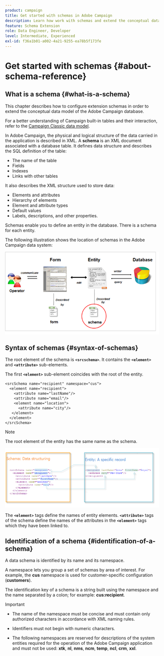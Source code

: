 ```yaml
---
product: campaign
title: Get started with schemas in Adobe Campaign
description: Learn how work with schemas and extend the conceptual data model of the Adobe Campaign database
feature: Schema Extension
role: Data Engineer, Developer
level: Intermediate, Experienced
exl-id: f36a1b01-a002-4a21-9255-ea78b5f173fe
---
```

# Get started with schemas {#about-schema-reference}

## What is a schema {#what-is-a-schema}

This chapter describes how to configure extension schemas in order to extend the conceptual data model of the Adobe Campaign database.

For a better understanding of Campaign built-in tables and their interaction, refer to the [Campaign Classic data model](about-data-model.md).

In Adobe Campaign, the physical and logical structure of the data carried in the application is described in XML. A **schema** is an XML document associated with a database table. It defines data structure and describes the SQL definition of the table:

* The name of the table
* Fields
* Indexes
* Links with other tables

It also describes the XML structure used to store data:

* Elements and attributes
* Hierarchy of elements
* Element and attribute types
* Default values
* Labels, descriptions, and other properties.

Schemas enable you to define an entity in the database. There is a schema for each entity.

The following illustration shows the location of schemas in the Adobe Campaign data system:

![](assets/reference_schema_intro.png)

## Syntax of schemas {#syntax-of-schemas}

The root element of the schema is **`<srcschema>`**. It contains the **`<element>`** and **`<attribute>`** sub-elements.

The first **`<element>`** sub-element coincides with the root of the entity.

```
<srcSchema name="recipient" namespace="cus">
  <element name="recipient">  
    <attribute name="lastName"/>
    <attribute name="email"/>
    <element name="location">
      <attribute name="city"/>
   </element>
  </element>
</srcSchema>
```

>[!NOTE]
>
>The root element of the entity has the same name as the schema.

![](assets/s_ncs_configuration_schema_and_entity.png)

The **`<element>`** tags define the names of entity elements. **`<attribute>`** tags of the schema define the names of the attributes in the **`<element>`** tags which they have been linked to.

## Identification of a schema {#identification-of-a-schema}

A data schema is identified by its name and its namespace.

A namespace lets you group a set of schemas by area of interest. For example, the **cus** namespace is used for customer-specific configuration (**customers**).

The identification key of a schema is a string built using the namespace and the name separated by a colon; for example: **cus:recipient**.

>[!IMPORTANT]
>
>* The name of the namespace must be concise and must contain only authorized characters in accordance with XML naming rules.
>
>* Identifiers must not begin with numeric characters.
>
>* The following namespaces are reserved for descriptions of the system entities required for the operation of the Adobe Campaign application and must not be used: **xtk**, **nl**, **nms**, **ncm**, **temp**, **ncl**, **crm**, **xxl**.
>
